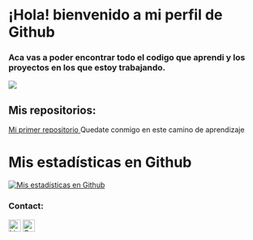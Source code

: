 # ¡Hola! bienvenido a mi perfil de Github


### Aca vas a poder encontrar todo el codigo que aprendi y los proyectos en los que estoy trabajando.

![](https://kinsta.com/es/wp-content/uploads/sites/8/2020/04/herramientas-de-revision-de-codigo-1024x512.png)


## Mis repositorios: 
[ Mi primer repositorio ](https://github.com/AnaAvalosG/MiPrimerRepositorio)  Quedate conmigo en este camino de aprendizaje

# Mis estadísticas en Github
[![Mis estadísticas en Github](https://github-readme-stats.vercel.app/api?username=AnaAvalosG&show_icons=true&theme=dark)](https://github.com/AnaAvalosG)


### Contact:
<a href="https://www.linkedin.com/in/ana-inés-avalos-a894a9278/"><img src="https://cdn.jsdelivr.net/npm/simple-icons@v7/icons/linkedin.svg" width="24" height="24" alt="LinkedIn" /></a>
<a href="mailto:avalos.anaines@gmail.com"><img src="https://cdn.jsdelivr.net/npm/simple-icons@v7/icons/google.svg" width="24" height="24" alt="Correo electrónico" /></a>
